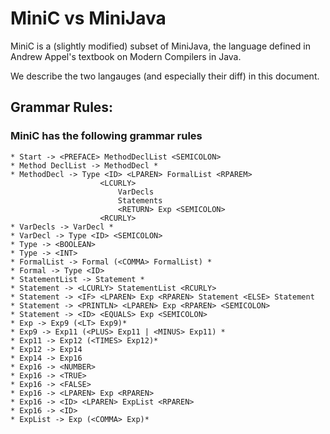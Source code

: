 # MiniC vs MiniJava

MiniC is a (slightly modified) subset of MiniJava, the language defined in Andrew Appel's textbook on Modern Compilers in Java.

We describe the two langauges (and especially their diff) in this document.

## Grammar Rules:

### MiniC has the following grammar rules
```
* Start -> <PREFACE> MethodDeclList <SEMICOLON>
* Method DeclList -> MethodDecl *
* MethodDecl -> Type <ID> <LPAREN> FormalList <RPAREM>
                    <LCURLY>
                        VarDecls
                        Statements
                        <RETURN> Exp <SEMICOLON>
                    <RCURLY>
* VarDecls -> VarDecl *
* VarDecl -> Type <ID> <SEMICOLON>
* Type -> <BOOLEAN>
* Type -> <INT>
* FormalList -> Formal (<COMMA> FormalList) *
* Formal -> Type <ID>
* StatementList -> Statement *
* Statement -> <LCURLY> StatementList <RCURLY>
* Statement -> <IF> <LPAREN> Exp <RPAREN> Statement <ELSE> Statement
* Statement -> <PRINTLN> <LPAREN> Exp <RPAREN> <SEMICOLON>
* Statement -> <ID> <EQUALS> Exp <SEMICOLON>
* Exp -> Exp9 (<LT> Exp9)*
* Exp9 -> Exp11 (<PLUS> Exp11 | <MINUS> Exp11) *
* Exp11 -> Exp12 (<TIMES> Exp12)*
* Exp12 -> Exp14
* Exp14 -> Exp16
* Exp16 -> <NUMBER>
* Exp16 -> <TRUE>
* Exp16 -> <FALSE>
* Exp16 -> <LPAREN> Exp <RPAREN>
* Exp16 -> <ID> <LPAREN> ExpList <RPAREN>
* Exp16 -> <ID>
* ExpList -> Exp (<COMMA> Exp)*
```
